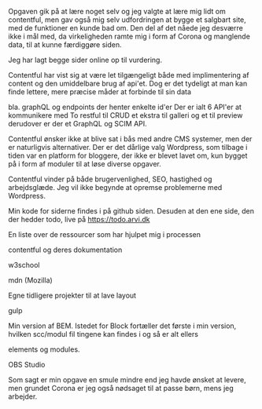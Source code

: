 
Opgaven gik på at lære noget selv og jeg valgte at lære mig lidt om contentful, men gav også mig selv udfordringen at bygge et salgbart site, med de funktioner en kunde bad om. Den del af det nåede jeg desværre ikke i mål med, da virkeligheden ramte mig i form af Corona og manglende data, til at kunne færdiggøre siden. 

Jeg har lagt begge sider online op til vurdering. 

Contentful har vist sig at være let tilgængeligt både med implimentering af content og den umiddelbare brug af api'et. Dog er det tydeligt at man kan finde lettere, mere præcise måder at forbinde til sin data

bla. graphQL og endpoints der henter enkelte id'er Der er ialt 6 API'er at kommunikere med To restful til CRUD et ekstra til galleri og et til preview derudover er der et GraphQL og SCIM API.

Contentful ønsker ikke at blive sat i bås med andre CMS systemer, men der er naturligvis alternativer. Der er det dårlige valg Wordpress, som tilbage i tiden var en platform for bloggere, der ikke er blevet lavet om, kun bygget på i form af moduler til at løse diverse opgaver. 

Contentful vinder på både brugervenlighed, SEO, hastighed og arbejdsglæde. 
Jeg vil ikke begynde at opremse problemerne med Wordpress.

Min kode for siderne findes i på github siden. Desuden at den ene side, den der hedder todo, live på https://todo.arvi.dk

En liste over de ressourcer som har hjulpet mig i processen

contentful og deres dokumentation

w3school

mdn (Mozilla)

Egne tidligere projekter til at lave layout 

gulp

Min version af BEM. Istedet for Block fortæller det første i min version, hvilken scc/modul fil tingene kan findes i og så er alt ellers 

elements og modules.

OBS Studio



Som sagt er min opgave en smule mindre end jeg havde ønsket at levere, men grundet Corona er jeg også nødsaget til at passe børn, mens jeg arbejder.
